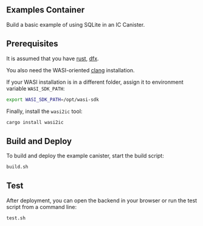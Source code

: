 ## Examples Container

Build a basic example of using SQLite in an IC Canister.


## Prerequisites

It is assumed that you have [rust](https://doc.rust-lang.org/book/ch01-01-installation.html), [dfx](https://internetcomputer.org/docs/current/developer-docs/setup/install/).


You also need the WASI-oriented [clang](https://github.com/WebAssembly/wasi-sdk/releases/) installation. 

If your WASI installation is in a different folder, assign it to environment variable `WASI_SDK_PATH`:
```bash
export WASI_SDK_PATH=/opt/wasi-sdk
```

Finally, install the `wasi2ic` tool:
```bash
cargo install wasi2ic
```

## Build and Deploy

To build and deploy the example canister, start the build script:

```bash
build.sh
```

## Test

After deployment, you can open the backend in your browser or run the test script from a command line:

```bash
test.sh
```
